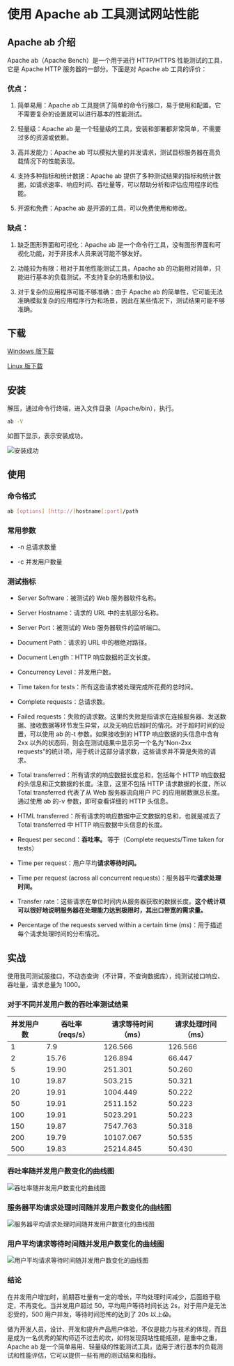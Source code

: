 # 使用 Apache ab 工具测试网站性能


## Apache ab 介绍
Apache ab（Apache Bench）是一个用于进行 HTTP/HTTPS 性能测试的工具，它是 Apache HTTP 服务器的一部分。下面是对 Apache ab 工具的评价：

### 优点：
1. 简单易用：Apache ab 工具提供了简单的命令行接口，易于使用和配置。它不需要复杂的设置就可以进行基本的性能测试。

2. 轻量级：Apache ab 是一个轻量级的工具，安装和部署都非常简单，不需要过多的资源或依赖。

3. 高并发能力：Apache ab 可以模拟大量的并发请求，测试目标服务器在高负载情况下的性能表现。

4. 支持多种指标和统计数据：Apache ab 提供了多种测试结果的指标和统计数据，如请求速率、响应时间、吞吐量等，可以帮助分析和评估应用程序的性能。

5. 开源和免费：Apache ab 是开源的工具，可以免费使用和修改。
  
### 缺点：

1. 缺乏图形界面和可视化：Apache ab 是一个命令行工具，没有图形界面和可视化功能，对于非技术人员来说可能不够友好。

2. 功能较为有限：相对于其他性能测试工具，Apache ab 的功能相对简单，只能进行基本的负载测试，不支持复杂的场景和协议。

3. 对于复杂的应用程序可能不够准确：由于 Apache ab 的简单性，它可能无法准确模拟复杂的应用程序行为和场景，因此在某些情况下，测试结果可能不够准确。

## 下载

[Windows 版下载](https://httpd.apache.org/docs/current/platform/windows.html#down)

[Linux 版下载](https://httpd.apache.org/download.cgi#apache24)

## 安装
  
解压，通过命令行终端，进入文件目录（Apache/bin），执行。

```bash
ab -V
```

如图下显示，表示安装成功。

![安装成功](https://image.ericzzz.com/2023/10/24/6de21458-7866-4c15-9ff6-a68e57328b41.png)

## 使用

### 命令格式

```bash
ab [options] [http://]hostname[:port]/path
```

### 常用参数

- -n 总请求数量

- -c 并发用户数量

### 测试指标

- Server Software：被测试的 Web 服务器软件名称。

- Server Hostname：请求的 URL 中的主机部分名称。

- Server Port：被测试的 Web 服务器软件的监听端口。

- Document Path：请求的 URL 中的根绝对路径。

- Document Length：HTTP 响应数据的正文长度。

- Concurrency Level：并发用户数。

- Time taken for tests：所有这些请求被处理完成所花费的总时间。

- Complete requests：总请求数。

- Failed requests：失败的请求数。这里的失败是指请求在连接服务器、发送数据、接收数据等环节发生异常，以及无响应后超时的情况。对于超时时间的设置，可以使用 ab 的-t 参数。如果接收到的 HTTP 响应数据的头信息中含有 2xx 以外的状态码，则会在测试结果中显示另一个名为“Non-2xx requests”的统计项，用于统计这部分请求数，这些请求并不算是失败的请求。

- Total transferred：所有请求的响应数据长度总和，包括每个 HTTP 响应数据的头信息和正文数据的长度。注意，这里不包括 HTTP 请求数据的长度，所以 Total transferred 代表了从 Web 服务器流向用户 PC 的应用层数据总长度。通过使用 ab 的-v 参数，即可查看详细的 HTTP 头信息。

- HTML transferred：所有请求的响应数据中正文数据的总和，也就是减去了 Total transferred 中 HTTP 响应数据中头信息的长度。

- Request per second：**吞吐率。** 等于（Complete requests/Time taken for tests）

- Time per request：用户平均**请求等待时间。**

- Time per request (across all concurrent requests)：服务器平均**请求处理时间。**

- Transfer rate：这些请求在单位时间内从服务器获取的数据长度。**这个统计项可以很好地说明服务器在处理能力达到极限时，其出口带宽的需求量。**

- Percentage of the requests served within a certain time (ms)：用于描述每个请求处理时间的分布情况。

## 实战

使用我司测试服接口，不动态查询（不计算，不查询数据库），纯测试接口响应、吞吐量，请求总量为 1000。

### 对于不同并发用户数的吞吐率测试结果

| 并发用户数 | 吞吐率（reqs/s） | 请求等待时间（ms） | 请求处理时间（ms） |
|---|---|---|---|
| 1 | 7.9 | 126.566 | 126.566 |
| 2 | 15.76 | 126.894 | 66.447 |
| 5 | 19.90 | 251.301 | 50.260 |
| 10 | 19.87 | 503.215 | 50.321 |
| 20 | 19.91 | 1004.449 | 50.222 |
| 50 | 19.91 | 2511.152 | 50.223 |
| 100 | 19.91 | 5023.291 | 50.223 |
| 150 | 19.87 | 7547.763 | 50.318 |
| 200 | 19.79 | 10107.067 | 50.535 |
| 500 | 19.83 | 25214.845 | 50.430 |

### 吞吐率随并发用户数变化的曲线图

![吞吐率随并发用户数变化的曲线图](https://image.ericzzz.com/2023/10/24/bd49f3e3-49ce-4ce2-bd12-c4b3a6a980c3.png)

### 服务器平均请求处理时间随并发用户数变化的曲线图

![服务器平均请求处理时间随并发用户数变化的曲线图](https://image.ericzzz.com/2023/10/24/2959413e-2672-48e5-b0f0-57ab3dab7413.png)

### 用户平均请求等待时间随并发用户数变化的曲线图

![用户平均请求等待时间随并发用户数变化的曲线图](https://image.ericzzz.com/2023/10/24/f1628067-a81a-499b-951a-45b7abf6f433.png)

### 结论

在并发用户增加时，前期吞吐量有一定的增长，平均处理时间减少，后面趋于稳定，不再变化。当并发用户超过 50，平均用户等待时间长达 2s，对于用户是无法忍受的，500 用户并发，等待时间恐怖的达到了 20s 以上😱。

做为开发人员，设计、开发和提升产品用户体验，不仅是能力与技术的体现，而且是成为一名优秀的架构师迈不过去的坎，如何发现网站性能瓶颈，是重中之重，Apache ab 是一个简单易用、轻量级的性能测试工具，适用于进行基本的负载测试和性能评估，它可以提供一些有用的测试结果和指标。
